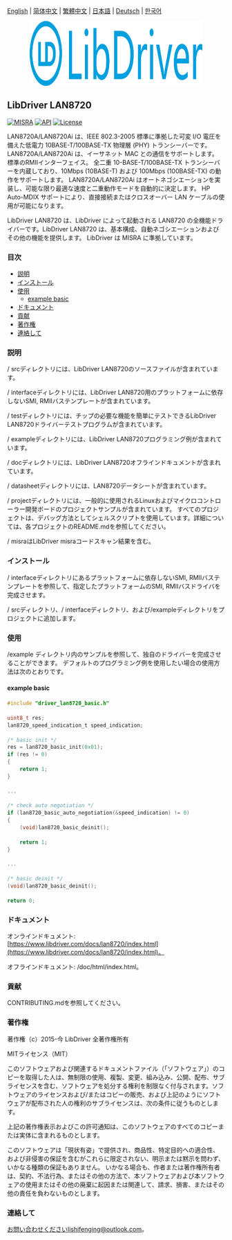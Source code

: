 [English](/README.md) | [ 简体中文](/README_zh-Hans.md) | [繁體中文](/README_zh-Hant.md) | [日本語](/README_ja.md) | [Deutsch](/README_de.md) | [한국어](/README_ko.md)

<div align=center>
<img src="/doc/image/logo.svg" width="400" height="150"/>
</div>

## LibDriver LAN8720

[![MISRA](https://img.shields.io/badge/misra-compliant-brightgreen.svg)](/misra/README.md) [![API](https://img.shields.io/badge/api-reference-blue.svg)](https://www.libdriver.com/docs/lan8720/index.html) [![License](https://img.shields.io/badge/license-MIT-brightgreen.svg)](/LICENSE)

LAN8720A/LAN8720Ai は、IEEE 802.3-2005 標準に準拠した可変 I/O 電圧を備えた低電力 10BASE-T/100BASE-TX 物理層 (PHY) トランシーバーです。LAN8720A/LAN8720Ai は、イーサネット MAC との通信をサポートします。 標準のRMIIインターフェイス。 全二重 10-BASE-T/100BASE-TX トランシーバーを内蔵しており、10Mbps (10BASE-T) および 100Mbps (100BASE-TX) の動作をサポートします。 LAN8720A/LAN8720Ai はオートネゴシエーションを実装し、可能な限り最適な速度と二重動作モードを自動的に決定します。 HP Auto-MDIX サポートにより、直接接続またはクロスオーバー LAN ケーブルの使用が可能になります。

LibDriver LAN8720 は、LibDriver によって起動される LAN8720 の全機能ドライバーです。LibDriver LAN8720 は、基本構成、自動ネゴシエーションおよびその他の機能を提供します。 LibDriver は MISRA に準拠しています。

### 目次

  - [説明](#説明)
  - [インストール](#インストール)
  - [使用](#使用)
    - [example basic](#example-basic)
  - [ドキュメント](#ドキュメント)
  - [貢献](#貢献)
  - [著作権](#著作権)
  - [連絡して](#連絡して)

### 説明

/ srcディレクトリには、LibDriver LAN8720のソースファイルが含まれています。

/ interfaceディレクトリには、LibDriver LAN8720用のプラットフォームに依存しないSMI, RMIIバステンプレートが含まれています。

/ testディレクトリには、チップの必要な機能を簡単にテストできるLibDriver LAN8720ドライバーテストプログラムが含まれています。

/ exampleディレクトリには、LibDriver LAN8720プログラミング例が含まれています。

/ docディレクトリには、LibDriver LAN8720オフラインドキュメントが含まれています。

/ datasheetディレクトリには、LAN8720データシートが含まれています。

/ projectディレクトリには、一般的に使用されるLinuxおよびマイクロコントローラー開発ボードのプロジェクトサンプルが含まれています。 すべてのプロジェクトは、デバッグ方法としてシェルスクリプトを使用しています。詳細については、各プロジェクトのREADME.mdを参照してください。

/ misraはLibDriver misraコードスキャン結果を含む。

### インストール

/ interfaceディレクトリにあるプラットフォームに依存しないSMI, RMIIバステンプレートを参照して、指定したプラットフォームのSMI, RMIIバスドライバを完成させます。

/ srcディレクトリ、/ interfaceディレクトリ、および/exampleディレクトリをプロジェクトに追加します。

### 使用

/example ディレクトリ内のサンプルを参照して、独自のドライバーを完成させることができます。 デフォルトのプログラミング例を使用したい場合の使用方法は次のとおりです。

#### example basic

```C
#include "driver_lan8720_basic.h"

uint8_t res;
lan8720_speed_indication_t speed_indication;

/* basic init */
res = lan8720_basic_init(0x01);
if (res != 0)
{
    return 1;
}

...
    
/* check auto negotiation */
if (lan8720_basic_auto_negotiation(&speed_indication) != 0)
{
    (void)lan8720_basic_deinit();
    
    return 1;
}

...

/* basic deinit */    
(void)lan8720_basic_deinit();

return 0;
```

### ドキュメント

オンラインドキュメント: [https://www.libdriver.com/docs/lan8720/index.html](https://www.libdriver.com/docs/lan8720/index.html)。

オフラインドキュメント: /doc/html/index.html。

### 貢献

CONTRIBUTING.mdを参照してください。

### 著作権

著作権（c）2015-今 LibDriver 全著作権所有

MITライセンス（MIT）

このソフトウェアおよび関連するドキュメントファイル（「ソフトウェア」）のコピーを取得した人は、無制限の使用、複製、変更、組み込み、公開、配布、サブライセンスを含む、ソフトウェアを処分する権利を制限なく付与されます。ソフトウェアのライセンスおよび/またはコピーの販売、および上記のようにソフトウェアが配布された人の権利のサブライセンスは、次の条件に従うものとします。

上記の著作権表示およびこの許可通知は、このソフトウェアのすべてのコピーまたは実体に含まれるものとします。

このソフトウェアは「現状有姿」で提供され、商品性、特定目的への適合性、および非侵害の保証を含むがこれらに限定されない、明示または黙示を問わず、いかなる種類の保証もありません。 いかなる場合も、作者または著作権所有者は、契約、不法行為、またはその他の方法で、本ソフトウェアおよび本ソフトウェアの使用またはその他の廃棄に起因または関連して、請求、損害、またはその他の責任を負わないものとします。

### 連絡して

お問い合わせくださいlishifenging@outlook.com。